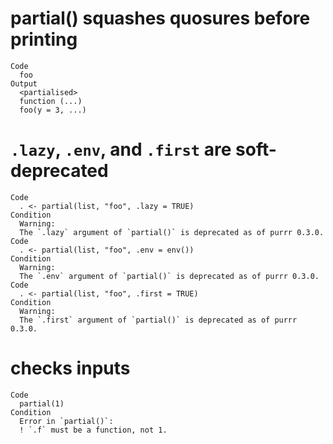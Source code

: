 # partial() squashes quosures before printing

    Code
      foo
    Output
      <partialised>
      function (...) 
      foo(y = 3, ...)

# `.lazy`, `.env`, and `.first` are soft-deprecated

    Code
      . <- partial(list, "foo", .lazy = TRUE)
    Condition
      Warning:
      The `.lazy` argument of `partial()` is deprecated as of purrr 0.3.0.
    Code
      . <- partial(list, "foo", .env = env())
    Condition
      Warning:
      The `.env` argument of `partial()` is deprecated as of purrr 0.3.0.
    Code
      . <- partial(list, "foo", .first = TRUE)
    Condition
      Warning:
      The `.first` argument of `partial()` is deprecated as of purrr 0.3.0.

# checks inputs

    Code
      partial(1)
    Condition
      Error in `partial()`:
      ! `.f` must be a function, not 1.

